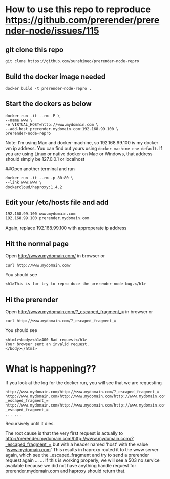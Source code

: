 # How to use this repo to reproduce https://github.com/prerender/prerender-node/issues/115

## git clone this repo
```
git clone https://github.com/sunshineo/prerender-node-repro
```

## Build the docker image needed
```
docker build -t prerender-node-repro .
```

## Start the dockers as below
```
docker run -it --rm -P \
--name www \
-e VIRTUAL_HOST=http://www.mydomain.com \
--add-host prerender.mydomain.com:192.168.99.100 \
prerender-node-repro
```
Note: I'm using Mac and docker-machine, so 192.168.99.100 is my docker vm ip address. You can find out yours using `docker-machine env default`. If you are using Linux or native docker on Mac or Windows, that address should simply be 127.0.0.1 or localhost

##Open another terminal and run
```
docker run -it --rm -p 80:80 \
--link www:www \
dockercloud/haproxy:1.4.2
```

## Edit your /etc/hosts file and add
```
192.168.99.100 www.mydomain.com
192.168.99.100 prerender.mydomain.com
```
Again, replace 192.168.99.100 with approperate ip address

## Hit the normal page
Open http://www.mydomain.com/ in browser or 
```
curl http://www.mydomain.com/
```
You should see
```
<h1>This is for try to repro duce the prerender-node bug.</h1>
```

## Hi the prerender
Open http://www.mydomain.com/?_escaped_fragment_= in browser or 
```
curl http://www.mydomain.com/?_escaped_fragment_=
```
You should see
```
<html><body><h1>400 Bad request</h1>
Your browser sent an invalid request.
</body></html>
```

# What is happening??
If you look at the log for the docker run, you will see that we are requesting
```
http://www.mydomain.com/http://www.mydomain.com/?_escaped_fragment_=
http://www.mydomain.com/http://www.mydomain.com/http://www.mydomain.com/?_escaped_fragment_=
http://www.mydomain.com/http://www.mydomain.com/http://www.mydomain.com/http://www.mydomain.com/?_escaped_fragment_=
... ...
```
Recursively until it dies.

The root cause is that the very first request is actually to http://prerender.mydomain.com/http://www.mydomain.com/?_escaped_fragment_= but with a header named 'host' with the value 'www.mydomain.com'
This results in haproxy routed it to the www server again, which see the _escaped_fragment and try to send a prerender request again ... ...
If this is working properly, we will see a 503 no service available because we did not have anything handle request for prerender.mydomain.com and haproxy should return that.



